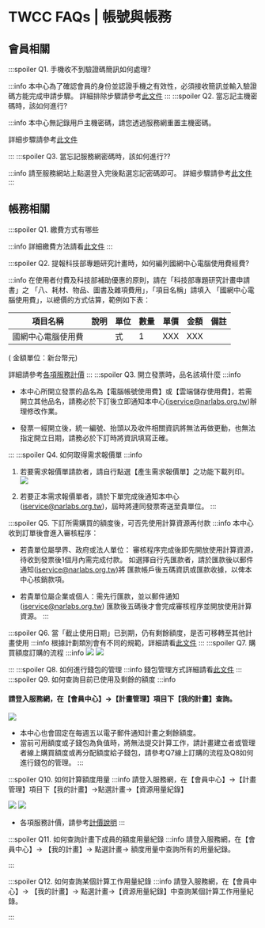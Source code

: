 # TWCC FAQs | 帳號與帳務

## 會員相關

:::spoiler Q1. 手機收不到驗證碼簡訊如何處理?

:::info
本中心為了確認會員的身份並認證手機之有效性，必須接收簡訊並輸入驗證碼方能完成申請步驟。
詳細排除步驟請參考[<ins>此文件<ins>](https://man.twcc.ai/@twccdocs/S1xOekc5P)
:::
:::spoiler Q2. 當忘記主機密碼時，該如何進行?

:::info
本中心無記錄用戶主機密碼，請您透過服務網重置主機密碼。

詳細步驟請參考[<ins>此文件<ins>](https://man.twcc.ai/@twccdocs/ryyUbyc9v)


:::
:::spoiler Q3. 當忘記服務網密碼時，該如何進行??

:::info
請至服務網站上點選登入完後點選忘記密碼即可。
詳細步驟請參考[<ins>此文件<ins>](https://man.twcc.ai/@twccdocs/BJQGzyc9w)
:::

## 帳務相關
:::spoiler Q1. 繳費方式有哪些

:::info
詳細繳費方法請看[<ins>此文件<ins>](https://man.twcc.ai/@twccdocs/Hka6f1qcP)
:::

:::spoiler Q2. 提報科技部專題研究計畫時，如何編列國網中心電腦使用費經費?

:::info
在使用者付費及科技部補助優惠的原則，請在「科技部專題研究計畫申請書」之
「八、耗材、物品、圖書及雜項費用」，「項目名稱」請填入
「國網中心電腦使用費」，以總價的方式估算，範例如下表：

 | 項目名稱           | 說明   | 單位   | 數量 | 單價 | 金額 | 備註 |
|--------------------|--------|--------|------|------|------|------|
| 國網中心電腦使用費 |        | 式     | 1    | XXX  | XXX  |      |  

( 金額單位：新台幣元)

詳細請參考[各項服務計價](https://www.twcc.ai/doc?page=price&euqinu=true)
:::
:::spoiler Q3. 開立發票時，品名該填什麼
:::info
- 本中心所開立發票的品名為【電腦帳號使用費】或【雲端儲存使用費】，若需開立其他品名，請務必於下訂後立即通知本中心(iservice@narlabs.org.tw)辦理修改作業。

- 發票一經開立後，統一編號、抬頭以及收件相關資訊將無法再做更動，也無法指定開立日期，請務必於下訂時將資訊填寫正確。

:::
:::spoiler Q4. 如何取得需求報價單
:::info
1. 若要需求報價單請款者，請自行點選【產生需求報價單】之功能下載列印。
![](https://cos.twcc.ai/SYS-MANUAL/uploads/upload_c0d6631c4497a8d1e8bb63aa888a838c.png)

2. 若要正本需求報價單者，請於下單完成後通知本中心(iservice@narlabs.org.tw)，屆時將連同發票寄送至貴單位。
:::

:::spoiler Q5. 下訂所需購買的額度後，可否先使用計算資源再付款
:::info
本中心收到訂單後會進入審核程序：

- 若貴單位屬學界、政府或法人單位：
  審核程序完成後即先開放使用計算資源，待收到發票後1個月內需完成付款。
  如選擇自行先匯款者，請於匯款後以郵件通知(iservice@narlabs.org.tw)將
  匯款帳戶後五碼資訊或匯款收據，以俾本中心核銷款項。

- 若貴單位屬企業或個人：需先行匯款，並以郵件通知(iservice@narlabs.org.tw)
  匯款後五碼後才會完成審核程序並開放使用計算資源。
:::

:::spoiler Q6. 當「截止使用日期」已到期，仍有剩餘額度，是否可移轉至其他計畫使用
:::info
根據計劃類別會有不同的規範，詳細請看[<ins>此文件<ins>](https://man.twcc.ai/@twccdocs/HyyU7Jc5v)
:::
:::spoiler Q7. 購買額度訂購的流程
:::info
![](https://cos.twcc.ai/SYS-MANUAL/uploads/upload_506137fd6e67a4951e722b52ec2a13e5.png)
![](https://cos.twcc.ai/SYS-MANUAL/uploads/upload_8a3805a5a052e1eaebc27f88f6d71b0f.png)


:::
:::spoiler Q8. 如何進行錢包的管理
:::info
錢包管理方式詳細請看[<ins>此文件<ins>](https://man.twcc.ai/@twccdocs/HyG3Eyc9P)
:::
:::spoiler Q9. 如何查詢目前已使用及剩餘的額度
:::info
#### 請登入服務網，在【會員中心】->【計畫管理】項目下【我的計畫】查詢。
![](https://cos.twcc.ai/SYS-MANUAL/uploads/upload_78c945d7a7b4c269b412cdab2ac4bb73.png)

- 本中心也會固定在每週五以電子郵件通知計畫之剩餘額度。
- 當前可用額度或子錢包為負值時，將無法提交計算工作，請計畫建立者或管理者線上購買額度或再分配額度給子錢包，請參考Q7線上訂購的流程及Q8如何進行錢包的管理。
:::

:::spoiler Q10. 如何計算額度用量
:::info
請登入服務網，在【會員中心】->【計畫管理】項目下【我的計畫】->點選計畫->【資源用量紀錄】

![](https://cos.twcc.ai/SYS-MANUAL/uploads/upload_166c1125c0c575d9a9b4e7c12210ca4b.png)
![](https://cos.twcc.ai/SYS-MANUAL/uploads/upload_73872c1638605c62ba2f75eafe779d17.png)

- 各項服務計價，請參考[計價說明](https://www.twcc.ai/doc?page=price&euqinu=true)
:::

:::spoiler Q11. 如何查詢計畫下成員的額度用量紀錄
:::info
請登入服務網，在【會員中心】-> 【我的計畫】-> 點選計畫-> 額度用量中查詢所有的用量紀錄。

:::

:::spoiler Q12. 如何查詢某個計算工作用量紀錄
:::info
請登入服務網，在【會員中心】-> 【我的計畫】-> 點選計畫->【資源用量紀錄】中查詢某個計算工作用量紀錄。

:::
